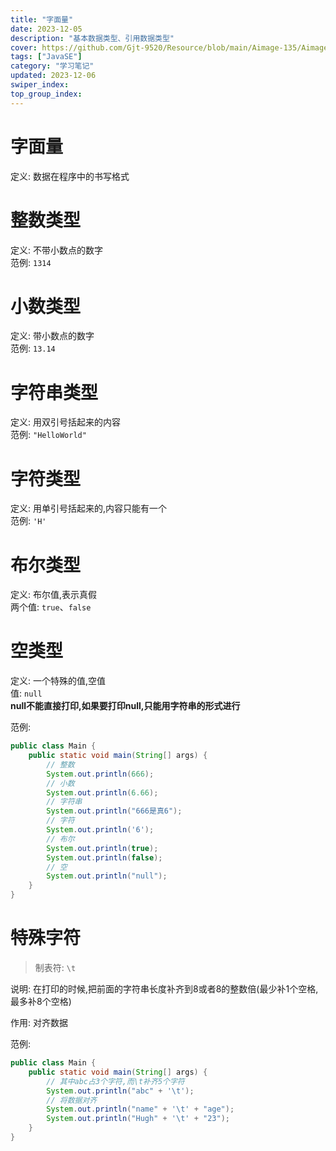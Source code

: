 ```yaml
---
title: "字面量"
date: 2023-12-05
description: "基本数据类型、引用数据类型"
cover: https://github.com/Gjt-9520/Resource/blob/main/Aimage-135/Aimage69.jpg?raw=true
tags: ["JavaSE"]
category: "学习笔记"
updated: 2023-12-06
swiper_index:
top_group_index:
---
```


# 字面量

定义: 数据在程序中的书写格式

# 整数类型

定义: 不带小数点的数字   
范例: `1314`  

# 小数类型

定义: 带小数点的数字   
范例: `13.14`   

# 字符串类型

定义: 用双引号括起来的内容   
范例: `"HelloWorld"`  

# 字符类型

定义: 用单引号括起来的,内容只能有一个   
范例: `'H'`   

# 布尔类型

定义: 布尔值,表示真假   
两个值: `true`、`false`   
  
# 空类型

定义: 一个特殊的值,空值   
值: `null`   
**null不能直接打印,如果要打印null,只能用字符串的形式进行**   

范例: 

```java
public class Main {
    public static void main(String[] args) {
        // 整数
        System.out.println(666); 
        // 小数
        System.out.println(6.66); 
        // 字符串
        System.out.println("666是真6"); 
        // 字符
        System.out.println('6'); 
        // 布尔
        System.out.println(true); 
        System.out.println(false); 
        // 空
        System.out.println("null"); 
    }
}
```

# 特殊字符
 
> 制表符: `\t`    

说明: 在打印的时候,把前面的字符串长度补齐到8或者8的整数倍(最少补1个空格,最多补8个空格)   
 
作用: 对齐数据  

范例: 

```java
public class Main {
    public static void main(String[] args) {
        // 其中abc占3个字符,而\t补齐5个字符
        System.out.println("abc" + '\t'); 
        // 将数据对齐
        System.out.println("name" + '\t' + "age"); 
        System.out.println("Hugh" + '\t' + "23"); 
    }
}
```